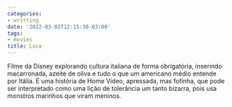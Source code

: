 ```yaml
---
categories:
- writting
date: '2022-03-02T12:15:30-03:00'
tags:
- movies
title: Luca
---
```


Filme da Disney explorando cultura italiana de forma obrigatória, inserindo macarronada, azeite de oliva e tudo o que um americano médio entende por Itália. É uma história de Home Video, apressada, mas fofinha, que pode ser interpretado como uma lição de tolerância um tanto bizarra, pois usa monstros marinhos que viram meninos.

